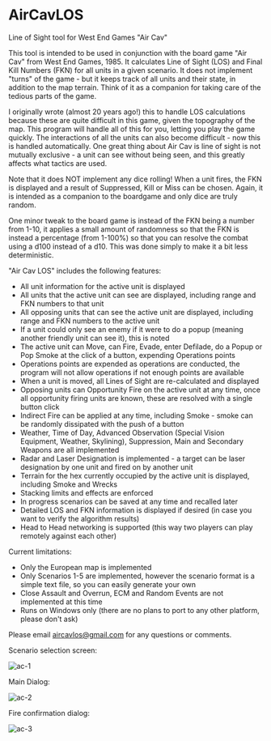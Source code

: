 # AirCavLOS
Line of Sight tool for West End Games "Air Cav"

This tool is intended to be used in conjunction with the board game "Air Cav" from West End Games, 1985. It calculates Line of Sight (LOS) and Final Kill Numbers (FKN) for all units in a given scenario. It does not implement "turns" of the game - but it keeps track of all units and their state, in addition to the map terrain. Think of it as a companion for taking care of the tedious parts of the game.

I originally wrote (almost 20 years ago!) this to handle LOS calculations because these are quite difficult in this game, given the topography of the map. This program will handle all of this for you, letting you play the game quickly. The interactions of all the units can also become difficult - now this is handled automatically. One great thing about Air Cav is line of sight is not mutually exclusive - a unit can see without being seen, and this greatly affects what tactics are used.

Note that it does NOT implement any dice rolling! When a unit fires, the FKN is displayed and a result of Suppressed, Kill or Miss can be chosen. Again, it is intended as a companion to the boardgame and only dice are truly random.

One minor tweak to the board game is instead of the FKN being a number from 1-10, it applies a small amount of randomness so that the FKN is instead a percentage (from 1-100%) so that you can resolve the combat using a d100 instead of a d10. This was done simply to make it a bit less deterministic.

"Air Cav LOS" includes the following features:
- All unit information for the active unit is displayed
- All units that the active unit can see are displayed, including range and FKN numbers to that unit
- All opposing units that can see the active unit are displayed, including range and FKN numbers to the active unit
- If a unit could only see an enemy if it were to do a popup (meaning another friendly unit can see it), this is noted
- The active unit can Move, can Fire, Evade, enter Defilade, do a Popup or Pop Smoke at the click of a button, expending Operations points
- Operations points are expended as operations are conducted, the program will not allow operations if not enough points are available
- When a unit is moved, all Lines of Sight are re-calculated and displayed
- Opposing units can Opportunity Fire on the active unit at any time, once all opportunity firing units are known, these are resolved with a single button click
- Indirect Fire can be applied at any time, including Smoke - smoke can be randomly dissipated with the push of a button
- Weather, Time of Day, Advanced Observation (Special Vision Equipment, Weather, Skylining), Suppression, Main and Secondary Weapons are all implemented
- Radar and Laser Designation is implemented - a target can be laser designation by one unit and fired on by another unit
- Terrain for the hex currently occupied by the active unit is displayed, including Smoke and Wrecks
- Stacking limits and effects are enforced
- In progress scenarios can be saved at any time and recalled later
- Detailed LOS and FKN information is displayed if desired (in case you want to verify the algorithm results)
- Head to Head networking is supported (this way two players can play remotely against each other)

Current limitations:
- Only the European map is implemented
- Only Scenarios 1-5 are implemented, however the scenario format is a simple text file, so you can easily generate your own
- Close Assault and Overrun, ECM and Random Events are not implemented at this time
- Runs on Windows only (there are no plans to port to any other platform, please don't ask)


Please email aircavlos@gmail.com for any questions or comments.


Scenario selection screen:

![ac-1](https://github.com/HellfireATGM/AirCavLOS/assets/96739000/012d105b-a311-4b4c-af53-32f24ce848db)


Main Dialog:

![ac-2](https://github.com/HellfireATGM/AirCavLOS/assets/96739000/4d5938f8-c217-4746-95c5-161128351fd4)


Fire confirmation dialog:

![ac-3](https://github.com/HellfireATGM/AirCavLOS/assets/96739000/c15cefa5-1350-45a6-a22f-bca243298ae1)

